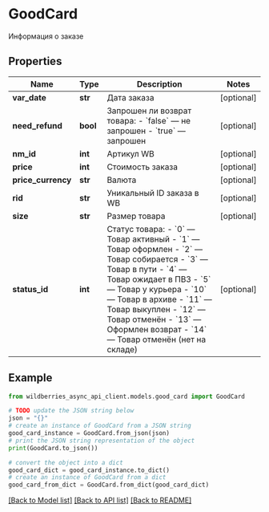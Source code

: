 # GoodCard

Информация о заказе

## Properties

Name | Type | Description | Notes
------------ | ------------- | ------------- | -------------
**var_date** | **str** | Дата заказа | [optional] 
**need_refund** | **bool** | Запрошен ли возврат товара:  - &#x60;false&#x60; — не запрошен - &#x60;true&#x60; — запрошен  | [optional] 
**nm_id** | **int** | Артикул WB | [optional] 
**price** | **int** | Стоимость заказа | [optional] 
**price_currency** | **str** | Валюта | [optional] 
**rid** | **str** | Уникальный ID заказа в WB | [optional] 
**size** | **str** | Размер товара | [optional] 
**status_id** | **int** | Статус товара: - &#x60;0&#x60; — Товар активный - &#x60;1&#x60; — Товар оформлен - &#x60;2&#x60; — Товар собирается  - &#x60;3&#x60; — Товар в пути - &#x60;4&#x60; — Товар ожидает в ПВЗ  - &#x60;5&#x60; — Товар у курьера - &#x60;10&#x60; — Товар в архиве  - &#x60;11&#x60; — Товар выкуплен  - &#x60;12&#x60; — Товар отменён  - &#x60;13&#x60; — Оформлен возврат  - &#x60;14&#x60; — Товар отменён (нет на складе)  | [optional] 

## Example

```python
from wildberries_async_api_client.models.good_card import GoodCard

# TODO update the JSON string below
json = "{}"
# create an instance of GoodCard from a JSON string
good_card_instance = GoodCard.from_json(json)
# print the JSON string representation of the object
print(GoodCard.to_json())

# convert the object into a dict
good_card_dict = good_card_instance.to_dict()
# create an instance of GoodCard from a dict
good_card_from_dict = GoodCard.from_dict(good_card_dict)
```
[[Back to Model list]](../README.md#documentation-for-models) [[Back to API list]](../README.md#documentation-for-api-endpoints) [[Back to README]](../README.md)


